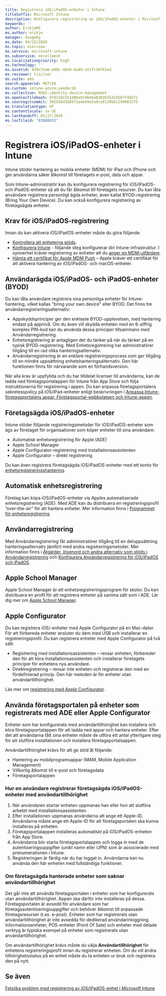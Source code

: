 ```yaml
---
title: Registrera iOS/iPadOS-enheter i Intune
titleSuffix: Microsoft Intune
description: Konfigurera registrering av iOS/iPadOS-enheter i Microsoft Intune.
keywords: ''
author: ErikjeMS
ms.author: erikje
manager: dougeby
ms.date: 04/23/2020
ms.topic: overview
ms.service: microsoft-intune
ms.subservice: enrollment
ms.localizationpriority: high
ms.technology: ''
ms.assetid: 439c33a6-e80c-4da9-ba09-a51fc36f62ad
ms.reviewer: tisilver
ms.suite: ems
search.appverid: MET150
ms.custom: intune-azure;seodec18
ms.collection: M365-identity-device-management
ms.openlocfilehash: bf413dc551d8be8fd646a03826fb3e5507f4d272
ms.sourcegitcommit: 302556d3b03f1a4eb9a5a9ce6138b8119d901575
ms.translationtype: HT
ms.contentlocale: sv-SE
ms.lasthandoff: 05/27/2020
ms.locfileid: "83988933"
---
```

# <a name="enroll-iosipados-devices-in-intune"></a>Registrera iOS/iPadOS-enheter i Intune

Intune stöder hantering av mobila enheter (MDM) för iPad och iPhone och ger användarna säker åtkomst till företagets e-post, data och appar.

Som Intune-administratör kan du konfigurera registrering för iOS/iPadOS- och iPadOS-enheter så att du får åtkomst till företagets resurser. Du kan låta användare registrera personligt ägda enheter, även kallat BYOD-registrering (Bring Your Own Device). Du kan också konfigurera registrering av företagsägda enheter.

## <a name="prerequisites-for-iosipados-enrollment"></a>Krav för iOS/iPadOS-registrering

Innan du kan aktivera iOS/iPadOS-enheter måste du göra följande:

- [Kontrollera att enheterna stöds](../fundamentals/supported-devices-browsers.md).
- [Konfigurera Intune](../fundamentals/setup-steps.md) - följande steg konfigurerar din Intune-infrastruktur. I synnerhet kräver registrering av enheter att du [anger en MDM-utfärdare](../fundamentals/mdm-authority-set.md).
- [Hämta ett certifikat för Apple MDM Push](apple-mdm-push-certificate-get.md) – Apple kräver ett certifikat för att aktivera hantering av iOS/iPadOS- och macOS-enheter.

## <a name="user-owned-iosipados-and-ipados-devices-byod"></a>Användarägda iOS/iPadOS- och iPadOS-enheter (BYOD)

Du kan låta användare registrera sina personliga enheter för Intune-hantering, vilket kallas "bring your own device" eller BYOD. Det finns tre användarregistreringsalternativ:
- Appskyddsprinciper ger den enklaste BYOD-upplevelsen, med hantering endast på appnivå. Om du även vill skydda enheten med en 6-siffrig komplex PIN-kod kan du använda dessa principer tillsammans med Användarregistrering.
- Enhetsregistrering är antagligen det du tänker på när du tänker på en typisk BYOD-registrering. Med Enhetsregistrering har administratörer tillgång till en rad olika hanteringsalternativ.
- Användarregistrering är en enklare registreringsprocess som ger tillgång till en mindre uppsättning enhetshanteringsalternativ. Den här funktionen finns för närvarande som en förhandsversion. 

När alla krav är uppfyllda och du har tilldelat licenser till användarna, kan de ladda ned företagsportalappen för Intune från App Store och följa instruktionerna för registrering i appen. Du kan anpassa företagsportalens sekretesspolicy på iOS/iPad-enheter enligt beskrivningen i [Anpassa Intune-företagsportalens appar, Företagsportal-webbplatsen och Intune-appen](../apps/company-portal-app.md#configuration).

## <a name="company-owned-iosipados-devices"></a>Företagsägda iOS/iPadOS-enheter

Intune stöder följande registreringsmetoder för iOS/iPadOS-enheter som ägs av företaget för organisationer som köper enheter till sina användare:

- Automatisk enhetsregistrering för Apple (ADE)
- Apple School Manager
- Apple Configurator-registrering med installationsassistenten
- Apple Configurator – direkt registrering

Du kan även registrera företagsägda iOS/iPadOS-enheter med ett konto för [enhetsregistreringshantering](device-enrollment-manager-enroll.md).

## <a name="automated-device-enrollment"></a>Automatisk enhetsregistrering

Företag kan köpa iOS/iPadOS-enheter via Apples automatiserade enhetsregistrering (ADE). Med ADE kan du distribuera en registreringsprofil ”over-the-air” för att hantera enheter. Mer information finns i [Programmet för enhetsregistrering](device-enrollment-program-enroll-ios.md).

## <a name="user-enrollment"></a>Användarregistrering
Med Användarregistrering får administratörer tillgång till en deluppsättning hanteringsalternativ jämfört med andra registreringsmetoder. Mer information finns i [Åtgärder, lösenord och andra alternativ som stöds i Användarregistrering](ios-user-enrollment-supported-actions.md) och [Konfigurera Användarregistrering för iOS/iPadOS och iPadOS](ios-user-enrollment.md).

## <a name="apple-school-manager"></a>Apple School Manager

Apple School Manager är ett enhetsregistreringsprogram för skolor. Du kan distribuera en profil för att registrera enheter på samma sätt som i ADE. Lär dig mer om [Apple School Manager](apple-school-manager-set-up-ios.md).

## <a name="apple-configurator"></a>Apple Configurator

Du kan registrera iOS/-enheter med Apple Configurator på en Mac-dator. För att förbereda enheter ansluter du dem med USB och installerar en registreringsprofil. Du kan registrera enheter med Apple Configurator på två sätt:

- Registrering med installationsassistenten – rensar enheten, förbereder den för att köra installationsassistenten och installerar företagets principer för enhetens nya användare.
- Direktregistrering – rensar inte enheten och registrerar den med en fördefinierad princip. Den här metoden är för enheter utan användartillhörighet.

Läs mer om [registrering med Apple Configurator](apple-configurator-enroll-ios.md).

## <a name="use-the-company-portal-on-ade-enrolled-or-apple-configurator-enrolled-devices"></a>Använda företagsportalen på enheter som registrerats med ADE eller Apple Configurator

Enheter som har konfigurerats med användartillhörighet kan installera och köra företagsportalappen för att ladda ned appar och hantera enheter. Efter det att användarna fått sina enheter måste de utföra ett antal ytterligare steg för att slutföra installationen och installera företagsportalsappen.

Användartillhörighet krävs för att ge stöd åt följande:

- Hantering av mobilprogramsappar (MAM, Mobile Application Management)
- Villkorlig åtkomst till e-post och företagsdata
- Företagsportalappen

### <a name="how-users-enroll-corporate-owned-iosipados-devices-with-user-affinity"></a>Hur en användare registrerar företagsägda iOS/iPadOS-enheter med användartillhörighet

1. När användaren startar enheten uppmanas han eller hon att slutföra arbetet med installationsassistenten.
2. Efter installationen uppmanas användarna att ange ett Apple-ID. Användarna måste ange ett Apple-ID för att företagsportalen ska kunna installeras på enheten.
3. Företagsportalappen installeras automatiskt på iOS/iPadOS-enheten från App Store.
4. Användarna bör starta företagsportalappen och logga in med de autentiseringsuppgifter (unikt namn eller UPN) som är associerade med prenumerationen i Intune.
5. Registreringen är färdig när du har loggat in. Användarna kan nu använda den här enheten med fullständiga funktioner.

### <a name="about-corporate-owned-managed-devices-with-no-user-affinity"></a>Om företagsägda hanterade enheter som saknar användartillhörighet

Det går inte att använda företagsportalen i enheter som har konfigurerats utan användartillhörighet. Appen ska därför inte installeras på dessa. Företagsportalen är avsedd för användare som har företagsautentiseringsuppgifter och behöver åtkomst till anpassade företagsresurser (t.ex. e-post). Enheter som har registrerats utan användartillhörighet är inte avsedda för dedikerad användarinloggning. Informationsenheter, POS-enheter (Point Of Sale) och enheter med delade verktyg är typiska exempel på enheter som registrerats utan användartillhörighet.

Om användartillhörighet krävs måste du välja **Användartillhörighet** för enhetens registreringsprofil innan du registrerar enheten. Om du vill ändra tillhörighetsstatus på en enhet måste du ta enheten ur bruk och registrera den på nytt.

## <a name="see-also"></a>Se även

[Felsöka problem med registrering av iOS/iPadOS-enhet i Microsoft Intune](https://support.microsoft.com/help/4039809)
